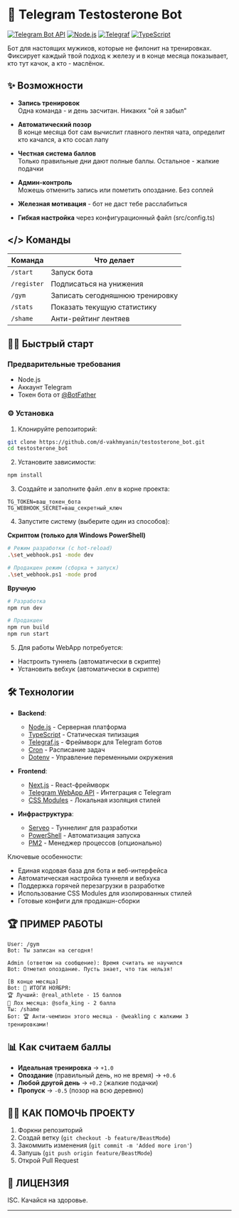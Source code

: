 # 💪 Telegram Testosterone Bot

[![Telegram Bot API](https://img.shields.io/badge/Telegram_Bot_API-2.0-blue.svg)](https://core.telegram.org/bots/api)
[![Node.js](https://img.shields.io/badge/Node.js-18%2B-green.svg)](https://nodejs.org/)
[![Telegraf](https://img.shields.io/badge/Telegraf-4.x-blueviolet.svg)](https://telegraf.js.org/)
[![TypeScript](https://img.shields.io/badge/TypeScript-4%2B-blue.svg)](https://www.typescriptlang.org/)

Бот для настоящих мужиков, которые не филонит на тренировках. Фиксирует каждый твой подход к железу и в конце месяца показывает, кто тут качок, а кто - маслёнок.

## ✨ Возможности

-   **Запись тренировок**  
    Одна команда - и день засчитан. Никаких "ой я забыл"

-   **Автоматический позор**  
    В конце месяца бот сам вычислит главного лентяя чата, определит кто качался, а кто сосал лапу

-   **Честная система баллов**  
    Только правильные дни дают полные баллы. Остальное - жалкие подачки

-   **Админ-контроль**  
    Можешь отменить запись или пометить опоздание. Без соплей
-   **Железная мотивация** - бот не даст тебе расслабиться
-   **Гибкая настройка** через конфигурационный файл (src/config.ts)

## </> Команды

| Команда     | Что делает                      |
| ----------- | ------------------------------- |
| `/start`    | Запуск бота                     |
| `/register` | Подписаться на унижения         |
| `/gym`      | Записать сегодняшнюю тренировку |
| `/stats`    | Показать текущую статистику     |
| `/shame`    | Анти-рейтинг лентяев            |

## 🏋️‍♂️ Быстрый старт

### Предварительные требования

-   Node.js
-   Аккаунт Telegram
-   Токен бота от [@BotFather](https://t.me/BotFather)

### ⚙️ Установка

1. Клонируйте репозиторий:

```bash
git clone https://github.com/d-vakhmyanin/testosterone_bot.git
cd testosterone_bot
```

2. Установите зависимости:

```bash
npm install
```

3. Создайте и заполните файл .env в корне проекта:

```env
TG_TOKEN=ваш_токен_бота
TG_WEBHOOK_SECRET=ваш_секретный_ключ
```

4. Запустите систему (выберите один из способов):

**Скриптом (только для Windows PowerShell)**

```bash
# Режим разработки (с hot-reload)
.\set_webhook.ps1 -mode dev

# Продакшен режим (сборка + запуск)
.\set_webhook.ps1 -mode prod
```

**Вручную**

```bash
# Разработка
npm run dev

# Продакшен
npm run build
npm run start
```

5. Для работы WebApp потребуется:

-   Настроить туннель (автоматически в скрипте)
-   Установить вебхук (автоматически в скрипте)

## 🛠 Технологии

-   **Backend**:

    -   [Node.js](https://nodejs.org/) - Серверная платформа
    -   [TypeScript](https://www.typescriptlang.org/) - Статическая типизация
    -   [Telegraf.js](https://telegraf.js.org/) - Фреймворк для Telegram ботов
    -   [Cron](https://www.npmjs.com/package/cron) - Расписание задач
    -   [Dotenv](https://github.com/motdotla/dotenv) - Управление переменными окружения

-   **Frontend**:

    -   [Next.js](https://nextjs.org/) - React-фреймворк
    -   [Telegram WebApp API](https://core.telegram.org/bots/webapps) - Интеграция с Telegram
    -   [CSS Modules](https://github.com/css-modules/css-modules) - Локальная изоляция стилей

-   **Инфраструктура**:
    -   [Serveo](https://serveo.net/) - Туннелинг для разработки
    -   [PowerShell](https://learn.microsoft.com/ru-ru/powershell/) - Автоматизация запуска
    -   [PM2](https://pm2.keymetrics.io/) - Менеджер процессов (опционально)

Ключевые особенности:

-   Единая кодовая база для бота и веб-интерфейса
-   Автоматическая настройка туннеля и вебхука
-   Поддержка горячей перезагрузки в разработке
-   Использование CSS Modules для изолированных стилей
-   Готовые конфиги для продакшн-сборки

## 🏆 ПРИМЕР РАБОТЫ

```
User: /gym
Bot: Ты записан на сегодня!

Admin (ответом на сообщение): Время считать не научился
Bot: Отметил опоздание. Пусть знает, что так нельзя!

[В конце месяца]
Bot: 📅 ИТОГИ НОЯБРЯ:
🏆 Лучший: @real_athlete - 15 баллов
💩 Лох месяца: @sofa_king - 2 балла
Ты: /shame
Бот: 🏆 Анти-чемпион этого месяца - @weakling с жалкими 3 тренировками!
```

## 📊 Как считаем баллы

-   **Идеальная тренировка** → `+1.0`
-   **Опоздание** (правильный день, но не время) → `+0.6`
-   **Любой другой день** → `+0.2` (жалкие подачки)
-   **Пропуск** → `-0.5` (позор на всю деревню)

## 🤜🤛 КАК ПОМОЧЬ ПРОЕКТУ

1. Форкни репозиторий
2. Создай ветку (`git checkout -b feature/BeastMode`)
3. Закоммить изменения (`git commit -m 'Added more iron'`)
4. Запушь (`git push origin feature/BeastMode`)
5. Открой Pull Request

## 📜 ЛИЦЕНЗИЯ

ISC. Качайся на здоровье.

---
